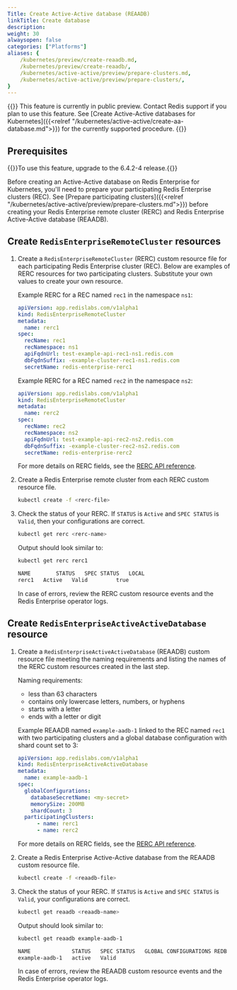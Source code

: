 ```yaml
---
Title: Create Active-Active database (REAADB)
linkTitle: Create database
description: 
weight: 30
alwaysopen: false
categories: ["Platforms"]
aliases: {
    /kubernetes/preview/create-reaadb.md,
    /kubernetes/preview/create-reaadb/,
    /kubernetes/active-active/preview/prepare-clusters.md,
    /kubernetes/active-active/preview/prepare-clusters/,
}
---
```

{{<banner-article bannerColor="#fff8dc">}}
This feature is currently in public preview. Contact Redis support if you plan to use this feature.
See [Create Active-Active databases for Kubernetes]({{<relref "/kubernetes/active-active/create-aa-database.md">}}) for the currently supported procedure.
{{</banner-article>}}


## Prerequisites

{{<note>}}To use this feature, upgrade to the 6.4.2-4 release.{{</note>}}

Before creating an Active-Active database on Redis Enterprise for Kubernetes, you'll need to prepare your participating Redis Enterprise clusters (REC). See [Prepare participating clusters]({{<relref "/kubernetes/active-active/preview/prepare-clusters.md">}}) before creating your Redis Enterprise remote cluster (RERC) and Redis Enterprise Active-Active database (REAADB).

## Create `RedisEnterpriseRemoteCluster` resources

1. Create a `RedisEnterpriseRemoteCluster` (RERC) custom resource file for each participating Redis Enterprise cluster (REC). 
  Below are examples of RERC resources for two participating clusters. Substitute your own values to create your own resource.

    Example RERC for a REC named `rec1` in the namespace `ns1`:

    ```yaml
    apiVersion: app.redislabs.com/v1alpha1
    kind: RedisEnterpriseRemoteCluster
    metadata:
      name: rerc1
    spec:
      recName: rec1
      recNamespace: ns1
      apiFqdnUrl: test-example-api-rec1-ns1.redis.com
      dbFqdnSuffix: -example-cluster-rec1-ns1.redis.com
      secretName: redis-enterprise-rerc1
    ```

    Example RERC for a REC named `rec2` in the namespace `ns2`:

    ```yaml
    apiVersion: app.redislabs.com/v1alpha1
    kind: RedisEnterpriseRemoteCluster
    metadata:
      name: rerc2
    spec:
      recName: rec2
      recNamespace: ns2
      apiFqdnUrl: test-example-api-rec2-ns2.redis.com
      dbFqdnSuffix: -example-cluster-rec2-ns2.redis.com
      secretName: redis-enterprise-rerc2
    ```

    For more details on RERC fields, see the [RERC API reference](https://github.com/RedisLabs/redis-enterprise-k8s-docs/blob/master/redis_enterprise_remote_cluster_api.md).

1. Create a Redis Enterprise remote cluster from each RERC custom resource file. 
  
    ```sh
    kubectl create -f <rerc-file>
    ```

1. Check the status of your RERC. If `STATUS` is `Active` and `SPEC STATUS` is `Valid`, then your configurations are correct.
  
    ```sh
    kubectl get rerc <rerc-name>
    ```

    Output should look similar to:

    ```sh
    kubectl get rerc rerc1

    NAME        STATUS   SPEC STATUS   LOCAL
    rerc1   Active   Valid         true
    ```
  
    In case of errors, review the RERC custom resource events and the Redis Enterprise operator logs.

## Create `RedisEnterpriseActiveActiveDatabase` resource

1. Create a `RedisEnterpriseActiveActiveDatabase` (REAADB) custom resource file meeting the naming requirements and listing the names of the RERC custom resources created in the last step.

    Naming requirements:
    - less than 63 characters
    - contains only lowercase letters, numbers, or hyphens
    - starts with a letter
    - ends with a letter or digit

    Example REAADB named `example-aadb-1` linked to the REC named `rec1` with two participating clusters and a global database configuration with shard count set to 3:

    ```yaml
    apiVersion: app.redislabs.com/v1alpha1
    kind: RedisEnterpriseActiveActiveDatabase
    metadata:
      name: example-aadb-1
    spec:
      globalConfigurations:
        databaseSecretName: <my-secret>
        memorySize: 200MB
        shardCount: 3
      participatingClusters:
          - name: rerc1
          - name: rerc2
    ```

    For more details on RERC fields, see the [RERC API reference](https://github.com/RedisLabs/redis-enterprise-k8s-docs/blob/master/redis_enterprise_remote_cluster_api.md).

1. Create a Redis Enterprise Active-Active database from the REAADB custom resource file. 
  
    ```sh
    kubectl create -f <reaadb-file>
    ```

1. Check the status of your RERC. If `STATUS` is `Active` and `SPEC STATUS` is `Valid`, your configurations are correct.
  
    ```sh
    kubectl get reaadb <reaadb-name>
    ```

    Output should look similar to:

    ```sh
    kubectl get reaadb example-aadb-1

    NAME             STATUS   SPEC STATUS   GLOBAL CONFIGURATIONS REDB   LINKED REDBS
    example-aadb-1   active   Valid             
    ```
  
    In case of errors, review the REAADB custom resource events and the Redis Enterprise operator logs.

